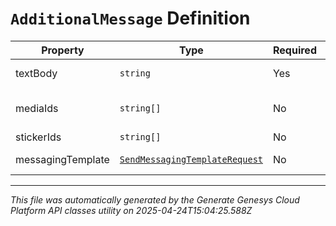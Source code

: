 # `AdditionalMessage` Definition

| Property | Type | Required | Description |
|----------|------|----------|-------------|
| textBody | `string` | Yes | The body of the text message.  Maximum character counts are: SMS - 765 characters, other channels - 2000 characters. |
| mediaIds | `string[]` | No | The media ids associated with the text message. See https://developer.genesys.cloud/api/rest/v2/conversations/messaging-media-upload for example usage. |
| stickerIds | `string[]` | No | The sticker ids associated with the text message. |
| messagingTemplate | [`SendMessagingTemplateRequest`](sendmessagingtemplaterequest-definition.md) | No | The messaging template use to send a predefined canned response with the message |

---

*This file was automatically generated by the Generate Genesys Cloud Platform API classes utility on 2025-04-24T15:04:25.588Z*